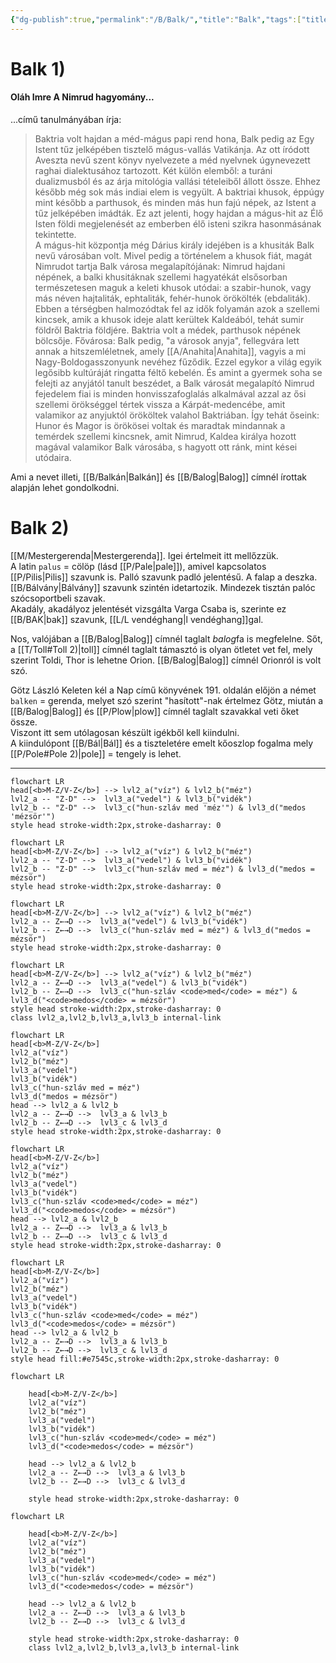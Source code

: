 ```yaml
---
{"dg-publish":true,"permalink":"/B/Balk/","title":"Balk","tags":["titleandheadingonedontmatch","multipleentries","stitched"],"created":"2023-11-09T07:00","updated":"2024-03-06T01:17"}
---
```



# Balk 1)

#### Oláh Imre A Nimrud hagyomány...

...című tanulmányában írja:  
> Baktria volt hajdan a méd-mágus papi rend hona, Balk pedig az Egy Istent tűz jelképében tisztelő mágus-vallás Vatikánja. Az ott íródott Aveszta nevű szent könyv nyelvezete a méd nyelvnek úgynevezett raghai dialektusához tartozott. Két külön elemből: a turáni dualizmusból és az árja mitológia vallási tételeiből állott össze. Ehhez később még sok más indiai elem is vegyült. A baktriai khusok, éppúgy mint később a parthusok, és minden más hun fajú népek, az Istent a tűz jelképében imádták. Ez azt jelenti, hogy hajdan a mágus-hit az Élő Isten földi megjelenését az emberben élő isteni szikra hasonmásának tekintette.  
> A mágus-hit központja még Dárius király idejében is a khusiták Balk nevű városában volt. Mivel pedig a történelem a khusok fiát, magát Nimrudot tartja Balk városa megalapítójának: Nimrud hajdani népének, a balki khusitáknak szellemi hagyatékát elsősorban természetesen maguk a keleti khusok utódai: a szabir-hunok, vagy más néven hajtaliták, ephtaliták, fehér-hunok örökölték (ebdaliták).  
> Ebben a térségben halmozódtak fel az idők folyamán azok a szellemi kincsek, amik a khusok ideje alatt kerültek Kaldeából, tehát sumir földről Baktria földjére. Baktria volt a médek, parthusok népének bölcsője. Fővárosa: Balk pedig, "a városok anyja", fellegvára lett annak a hitszemléletnek, amely [[A/Anahita\|Anahita]], vagyis a mi Nagy-Boldogasszonyunk nevéhez fűződik. Ezzel egykor a világ egyik legősibb kultúráját ringatta féltő kebelén. És amint a gyermek soha se felejti az anyjától tanult beszédet, a Balk városát megalapító Nimrud fejedelem fiai is minden honvisszafoglalás alkalmával azzal az ősi szellemi örökséggel tértek vissza a Kárpát-medencébe, amit valamikor az anyjuktól örököltek valahol Baktriában. Így tehát őseink: Hunor és Magor is örökösei voltak és maradtak mindannak a temérdek szellemi kincsnek, amit Nimrud, Kaldea királya hozott magával valamikor Balk városába, s hagyott ott ránk, mint kései utódaira.  

Ami a nevet illeti, [[B/Balkán\|Balkán]] és [[B/Balog\|Balog]] címnél írottak alapján lehet gondolkodni. 

# Balk 2)

[[M/Mestergerenda\|Mestergerenda]]. Igei értelmeit itt mellőzzük.  
A latin `palus` = cölöp (lásd [[P/Pale\|pale]]), amivel kapcsolatos [[P/Pilis\|Pilis]] szavunk is. Palló szavunk padló jelentésű. A falap a deszka.  
[[B/Bálvány\|Bálvány]] szavunk szintén idetartozik. Mindezek tisztán palóc szócsoportbeli szavak.  
Akadály, akadályoz jelentését vizsgálta Varga Csaba is, szerinte ez [[B/BAK\|bak]] szavunk, [[L/L vendéghang\|l vendéghang]]gal.  

Nos, valójában a [[B/Balog\|Balog]] címnél taglalt *balog*fa is megfelelne. Sőt, a [[T/Toll#Toll 2)\|toll]] címnél taglalt támasztó is olyan ötletet vet fel, mely szerint Toldi, Thor is lehetne Orion. [[B/Balog\|Balog]] címnél Orionról is volt szó.  

Götz László Keleten kél a Nap című könyvének 191. oldalán előjön a német `balken` = gerenda, melyet szó szerint "hasított"-nak értelmez Götz, miután a [[B/Balog\|Balog]] és [[P/Plow\|plow]] címnél taglalt szavakkal veti őket össze.  
Viszont itt sem utólagosan készült igékből kell kiindulni.  
A kiindulópont [[B/Bál\|Bál]] és a tiszteletére emelt kőoszlop fogalma mely [[P/Pole#Pole 2)\|pole]] = tengely is lehet.  

---

```mermaid
flowchart LR
head[<b>M-Z/V-Z</b>] --> lvl2_a("víz") & lvl2_b("méz")
lvl2_a -- "Z-D" -->  lvl3_a("vedel") & lvl3_b("vidék")
lvl2_b -- "Z-D" -->  lvl3_c("hun-szláv med 'méz'") & lvl3_d("medos 'mézsör'")
style head stroke-width:2px,stroke-dasharray: 0
```

```mermaid
flowchart LR
head[<b>M-Z/V-Z</b>] --> lvl2_a("víz") & lvl2_b("méz")
lvl2_a -- "Z-D" -->  lvl3_a("vedel") & lvl3_b("vidék")
lvl2_b -- "Z-D" -->  lvl3_c("hun-szláv med = méz") & lvl3_d("medos = mézsör")
style head stroke-width:2px,stroke-dasharray: 0
```

```mermaid
flowchart LR
head[<b>M-Z/V-Z</b>] --> lvl2_a("víz") & lvl2_b("méz")
lvl2_a -- Z←→D -->  lvl3_a("vedel") & lvl3_b("vidék")
lvl2_b -- Z←→D -->  lvl3_c("hun-szláv med = méz") & lvl3_d("medos = mézsör")
style head stroke-width:2px,stroke-dasharray: 0
```

```mermaid
flowchart LR
head[<b>M-Z/V-Z</b>] --> lvl2_a("víz") & lvl2_b("méz")
lvl2_a -- Z←→D -->  lvl3_a("vedel") & lvl3_b("vidék")
lvl2_b -- Z←→D -->  lvl3_c("hun-szláv <code>med</code> = méz") & lvl3_d("<code>medos</code> = mézsör")
style head stroke-width:2px,stroke-dasharray: 0
class lvl2_a,lvl2_b,lvl3_a,lvl3_b internal-link
```

```mermaid
flowchart LR
head[<b>M-Z/V-Z</b>]
lvl2_a("víz")
lvl2_b("méz")
lvl3_a("vedel")
lvl3_b("vidék")
lvl3_c("hun-szláv med = méz")
lvl3_d("medos = mézsör")
head --> lvl2_a & lvl2_b
lvl2_a -- Z←→D -->  lvl3_a & lvl3_b
lvl2_b -- Z←→D -->  lvl3_c & lvl3_d
style head stroke-width:2px,stroke-dasharray: 0
```

```mermaid
flowchart LR
head[<b>M-Z/V-Z</b>]
lvl2_a("víz")
lvl2_b("méz")
lvl3_a("vedel")
lvl3_b("vidék")
lvl3_c("hun-szláv <code>med</code> = méz")
lvl3_d("<code>medos</code> = mézsör")
head --> lvl2_a & lvl2_b
lvl2_a -- Z←→D -->  lvl3_a & lvl3_b
lvl2_b -- Z←→D -->  lvl3_c & lvl3_d
style head stroke-width:2px,stroke-dasharray: 0
```

```mermaid
flowchart LR
head[<b>M-Z/V-Z</b>]
lvl2_a("víz")
lvl2_b("méz")
lvl3_a("vedel")
lvl3_b("vidék")
lvl3_c("hun-szláv <code>med</code> = méz")
lvl3_d("<code>medos</code> = mézsör")
head --> lvl2_a & lvl2_b
lvl2_a -- Z←→D -->  lvl3_a & lvl3_b
lvl2_b -- Z←→D -->  lvl3_c & lvl3_d
style head fill:#e7545c,stroke-width:2px,stroke-dasharray: 0
```

```mermaid
flowchart LR

	head[<b>M-Z/V-Z</b>]
	lvl2_a("víz")
	lvl2_b("méz")
	lvl3_a("vedel")
	lvl3_b("vidék")
	lvl3_c("hun-szláv <code>med</code> = méz")
	lvl3_d("<code>medos</code> = mézsör")

	head --> lvl2_a & lvl2_b
	lvl2_a -- Z←→D -->  lvl3_a & lvl3_b
	lvl2_b -- Z←→D -->  lvl3_c & lvl3_d

	style head stroke-width:2px,stroke-dasharray: 0
```

```mermaid
flowchart LR

	head[<b>M-Z/V-Z</b>]
	lvl2_a("víz")
	lvl2_b("méz")
	lvl3_a("vedel")
	lvl3_b("vidék")
	lvl3_c("hun-szláv <code>med</code> = méz")
	lvl3_d("<code>medos</code> = mézsör")

	head --> lvl2_a & lvl2_b
	lvl2_a -- Z←→D -->  lvl3_a & lvl3_b
	lvl2_b -- Z←→D -->  lvl3_c & lvl3_d

	style head stroke-width:2px,stroke-dasharray: 0
	class lvl2_a,lvl2_b,lvl3_a,lvl3_b internal-link
```